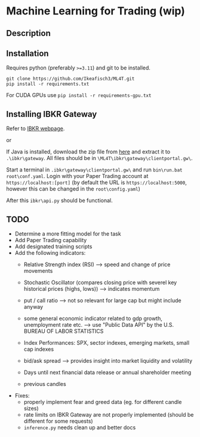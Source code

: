 # Machine Learning for Trading (wip)
## Description
## Installation
Requires python (preferably `>=3.11`) and git to be installed.
```
git clone https://github.com/Ikeafisch3/ML4T.git
pip install -r requirements.txt
```
For CUDA GPUs use `pip install -r requirements-gpu.txt`

## Installing IBKR Gateway

Refer to [IBKR webpage](https://www.interactivebrokers.com/campus/ibkr-api-page/cpapi-v1/#cpgw).

or

If Java is installed, download the zip file from [here](https://www.interactivebrokers.com/campus/ibkr-api-page/cpapi-v1/#gw-step-one) and extract it to `.\ibkr\gateway`. All files should be in `\ML4T\ibkr\gateway\clientportal.gw\`. 

Start a terminal in `.ibkr\gateway\clientportal.gw\` and run `bin\run.bat root\conf.yaml`. Login with your Paper Trading account at `https://localhost:[port]` (by default the URL is `https://localhost:5000`, however this can be changed in the `root\config.yaml`)

After this `ibkr\api.py` should be functional.

## TODO
- Determine a more fitting model for the task
- Add Paper Trading capability
- Add designated training scripts
- Add the following indicators:
    - Relative Strength index (RSI) --> speed and change of price movements
    - Stochastic Oscillator (compares closing price with severel key historical prices (highs, lows)) --> indicates momentum
    - put / call ratio --> not so relevant for large cap but might include anyway
    - some general economic indicator related to gdp growth, unemployment rate etc.
    --> use "Public Data API" by the U.S. BUREAU OF LABOR STATISTICS

    - Index Performances: SPX, sector indexes, emerging markets, small cap indexes
    - bid/ask spread --> provides insight into market liquidity and volatility
    - Days until next financial data release or annual shareholder meeting
    - previous candles
- Fixes:
    - properly implement fear and greed data (eg. for different candle sizes)
    - rate limits on IBKR Gateway are not properly implemented (should be different for some requests)
    - `inference.py` needs clean up and better docs


